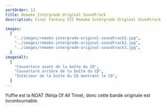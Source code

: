 ```yaml
---
sortOrder: 13
title: Remake Intergrade Original Soundtrack
description: Final Fantasy VII Remake Intergrade Original Soundtrack

images:
  [
    "../images/remake-intergrade-original-soundtrack1.jpg",
    "../images/remake-intergrade-original-soundtrack2.jpg",
    "../images/remake-intergrade-original-soundtrack3.jpg",
  ]
imagesAlt:
  [
    "Couverture avant de la boîte du CD",
    "Couverture arrière de la boîte du CD",
    "Intérieur de la boîte du CD montrant le CD",
  ]
---
```


Yuffie est la NOAT (Ninja Of All Time), donc cette bande originale est incontournable.
